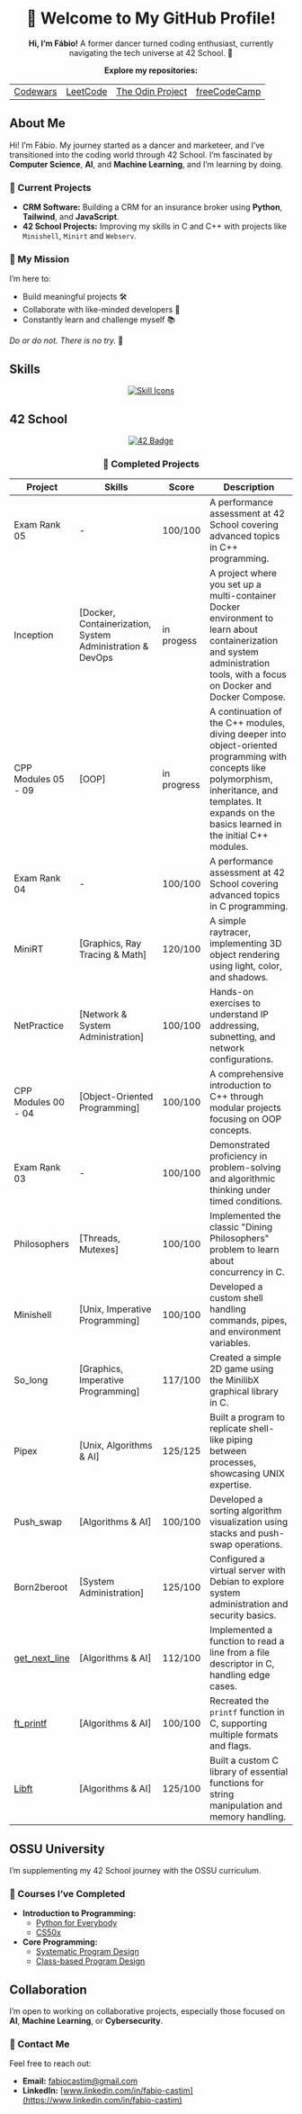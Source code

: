 <div align="center">
  <h1>👋 Welcome to My GitHub Profile!</h1>
  <p>
    <strong>Hi, I’m Fábio!</strong> A former dancer turned coding enthusiast, currently navigating the tech universe at 42 School. 🚀
  </p>
</div>

<div align="center">
  <p>
    <strong>Explore my repositories:</strong>
  </p>
  <table>
    <tr>
      <td><a href="https://github.com/ftomaz-c/Codewars">Codewars</a></td>
      <td><a href="https://leetcode.com/ftomaz-c">LeetCode</a></td>
      <td><a href="https://github.com/ftomaz-c/The_Odin_Project">The Odin Project</a></td>
      <td><a href="https://github.com/ftomaz-c/freeCodeCamp">freeCodeCamp</a></td>
    </tr>
  </table>
</div>

## About Me
Hi! I’m Fábio. My journey started as a dancer and marketeer, and I’ve transitioned into the coding world through 42 School. I’m fascinated by **Computer Science**, **AI**, and **Machine Learning**, and I’m learning by doing.

### 🔭 Current Projects
- **CRM Software:** Building a CRM for an insurance broker using **Python**, **Tailwind**, and **JavaScript**.
- **42 School Projects:** Improving my skills in C and C++ with projects like `Minishell`, `Minirt` and `Webserv`.

### 🚀 My Mission
I’m here to:
- Build meaningful projects 🛠️
- Collaborate with like-minded developers 🤝
- Constantly learn and challenge myself 📚

_Do or do not. There is no try._ 🚀

## Skills
<div align="center">
  <a href="https://skillicons.dev">
    <img src="https://skillicons.dev/icons?i=c,python,linux,vscode,vim,git,github,docker,django,html,tailwind,css" alt="Skill Icons" />
  </a>
</div>


## 42 School
<div align="center">
  <a href="https://badge.mediaplus.ma/darkblue/ftomaz-c?1337Badge=off&UM6P=off">
    <img src="https://badge.mediaplus.ma/darkblue/ftomaz-c?1337Badge=off&UM6P=off" alt="42 Badge" />
  </a>
</div>

<div align="center">
  
### 🌟 Completed Projects

| Project       | Skills                                 | Score     | Description                                                                                  |
|---------------|----------------------------------------|-----------|----------------------------------------------------------------------------------------------|
| Exam Rank 05  | -                                      | 100/100   | A performance assessment at 42 School covering advanced topics in C++ programming.             |
| Inception     | [Docker, Containerization, System Administration & DevOps  | in progess   | A project where you set up a multi-container Docker environment to learn about containerization and system administration tools, with a focus on Docker and Docker Compose.  |
| CPP Modules 05 - 09  | [OOP]   | in progress | A continuation of the C++ modules, diving deeper into object-oriented programming with concepts like polymorphism, inheritance, and templates. It expands on the basics learned in the initial C++ modules.        |
| Exam Rank 04  | -                                      | 100/100   | A performance assessment at 42 School covering advanced topics in C programming.             |
| MiniRT        | [Graphics, Ray Tracing & Math]         | 120/100   | A simple raytracer, implementing 3D object rendering using light, color, and shadows.        |
| NetPractice   | [Network & System Administration]      | 100/100 | Hands-on exercises to understand IP addressing, subnetting, and network configurations.       |
| CPP Modules 00 - 04  | [Object-Oriented Programming]    | 100/100 | A comprehensive introduction to C++ through modular projects focusing on OOP concepts.        |
| Exam Rank 03  | -                                      | 100/100   | Demonstrated proficiency in problem-solving and algorithmic thinking under timed conditions.  |
| Philosophers  | [Threads, Mutexes]                     | 100/100   | Implemented the classic "Dining Philosophers" problem to learn about concurrency in C.        |
| Minishell     | [Unix, Imperative Programming]         | 100/100   | Developed a custom shell handling commands, pipes, and environment variables.                 |
| So_long       | [Graphics, Imperative Programming]     | 117/100   | Created a simple 2D game using the MinilibX graphical library in C.                           |
| Pipex         | [Unix, Algorithms & AI]               | 125/125   | Built a program to replicate shell-like piping between processes, showcasing UNIX expertise.   |
| Push_swap     | [Algorithms & AI]                     | 100/100   | Developed a sorting algorithm visualization using stacks and push-swap operations.            |
| Born2beroot   | [System Administration]               | 125/100   | Configured a virtual server with Debian to explore system administration and security basics. |
| [get_next_line](https://github.com/ftomaz-c/Get_next_line) | [Algorithms & AI]                     | 112/100   | Implemented a function to read a line from a file descriptor in C, handling edge cases.       |
| [ft_printf](https://github.com/ftomaz-c/Printf.git) | [Algorithms & AI] | 100/100 | Recreated the `printf` function in C, supporting multiple formats and flags.                  |
| [Libft](https://github.com/ftomaz-c/Libft.git)     | [Algorithms & AI] | 125/100 | Built a custom C library of essential functions for string manipulation and memory handling.   |


</div>

## OSSU University
I’m supplementing my 42 School journey with the OSSU curriculum.

### 📖 Courses I’ve Completed
- **Introduction to Programming:**
  - [Python for Everybody](https://www.py4e.com/lessons)
  - [CS50x](https://cs50.harvard.edu/x/2024/)
- **Core Programming:**
  - [Systematic Program Design](https://learning.edx.org/course/course-v1:UBCx+SPD1x+2T2015)
  - [Class-based Program Design](https://course.ccs.neu.edu/cs2510sp22/index.html)

## Collaboration
I’m open to working on collaborative projects, especially those focused on **AI**, **Machine Learning**, or **Cybersecurity**.

### 📧 Contact Me
Feel free to reach out:
- **Email:** [fabiocastim@gmail.com](mailto:fabiocastim@gmail.com)
- **LinkedIn:** [www.linkedin.com/in/fabio-castim](https://www.linkedin.com/in/fabio-castim)



